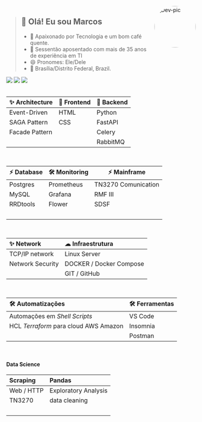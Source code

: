 <!--
<div style="display: inline_block"><br>
  <img align="right" alt="Dev-pic" style="border-radius: 50%; width: auto; height: 110px;" src="https://marquesfernandes.com/wp-content/uploads/2020/08/Servidor-e1597608701874-1536x568.jpg">
</div>
-->

<div style="display: inline_block"><br>
  <img align="right" alt="Dev-pic" style="border-radius: 50%; width: auto; height: 110px;" src="https://marquesfernandes.com/wp-content/uploads/2020/08/Servidor-e1597608701874-1536x568.jpg">
</div>

>## 👋 Olá! Eu sou Marcos
> - 💖 Apaixonado por Tecnologia e um bom café quente.
> - 👀 Sessentão aposentado com mais de 35 anos de experiência em TI
> - 😄 Pronomes: Ele/Dele
> -  📍  Brasília/Distrito Federal, Brazil.

 <!-- 
 Etiquetas para contato
 https://dev.to/envoy_/150-badges-for-github-pnk 
 -->
 <div> 
  <a href = "mailto:marcos.antonio.carvalho@gmail.com"><img src="https://img.shields.io/badge/-Gmail-%23333?style=for-the-badge&logo=gmail&logoColor=white" target="_blank"></a> 
  <a href="https://www.linkedin.com/in/marcos-antonio-carvalho-5673218a" target="_blank"><img src="https://img.shields.io/badge/-LinkedIn-%230077B5?style=for-the-badge&logo=linkedin&logoColor=white" target="_blank"></a> 
  <a href = "https://web.whatsapp.com/+5561981575525"><img src="https://img.shields.io/badge/WhatsApp-25D366?style=for-the-badge&logo=whatsapp&logoColor=white" target="_blank"></a>  
</div>

<br>

| ✨ Architecture  | 🚀 Frontend | 🚀 Backend 
| ---------------- | :----------- | :---------- 
| Event-Driven     | HTML         | Python      
| SAGA Pattern     | CSS          | FastAPI    
| Facade Pattern   |              | Celery              
|                  |              | RabbitMQ    
<br>

| ⚡ Database | 🛠️ Monitoring | ⚡ Mainframe 
| :---------- | :------------- | ------------ 
| Postgres    | Prometheus     | TN3270 Comunication
| MySQL       | Grafana        | RMF III
| RRDtools    | Flower         | SDSF           
|             |                |      
<br>

| ✨ Network      | ☁ Infraestrutura        
| :--------------- | :---------------------- 
| TCP/IP network   |  Linux Server           
| Network Security | DOCKER / Docker Compose 
                   | GIT / GitHub            
<br>

| 🛠️ Automatizações                     | 🛠️ Ferramentas 
| :------------------------------------ | :--------------- 
| Automações em *Shell Scripts*         | VS Code          
| HCL *Terraform* para cloud AWS Amazon | Insomnia         
|                                       | Postman          | 
<br>

#### Data Science
| Scraping   | Pandas
| :--------- | :-----------
| Web / HTTP | Exploratory Analysis
| TN3270     | data cleaning
|            |


<!--

### 🛠️ Ferramentas

<table>
  <tr>
    <td align="center" width="96">
      <a href="https://git-scm.com/">
        <img src=".github/img/git.svg" width="48" height="48" alt="Git" />
      </a>
      <span>Git</span>
    </td>
    <td align="center" width="96">
      <a href="https://github.com/mathrb22">
        <img src=".github/img/github.jpg" width="48" height="48" alt="GitHub" />
      </a>
      <span>GitHub</span>
    </td>
    <td align="center" width="96">
      <a href="https://code.visualstudio.com/">
        <img src=".github/img/vscode.svg" width="48" height="48" alt="VS Code" />
      </a>
      <span>VSCode</span>
    </td>
    <td align="center" width="96">
      <a href="https://www.postman.com/">
        <img src=".github/img/postman.png" width="48" height="48" alt="Postman" />
      </a>
      <span>Postman</span>
    </td>
    <td align="center" width="96">
      <a href="https://insomnia.rest/">
        <img src=".github/img/insomnia.jpg" width="48" height="48" alt="Insomnia" />
      </a>
      <span>Insomnia</span>
    </td>
  </tr>
</table>
















#### 🚀 Frontend
- HTML 
- CSS

#### 🚀 Backend
- TCL/Expect
- PHP Scripts
- NodeJS

#### ⚡ Database
- MySQL
- RRDtools

#### ☁ Infraestrutura / DevOps
- Servidores Linux  
- Docker containers / Docker Compose
- HCL *Terraform* para AWS Amazon
- Automações em *Shell Scripts*
- Rede TCP/IP - Segurança de rede

-->

<!--
**dev-carvalho/dev-carvalho** is a ✨ _special_ ✨ repository because its `README.md` (this file) appears on your GitHub profile.

Here are some ideas to get you started:

- 🔭 I’m currently working on ...
- 🌱 I’m currently learning ...
- 👯 I’m looking to collaborate on ...
- 🤔 I’m looking for help with ...
- 💬 Ask me about ...
- 📫 How to reach me: ...
- 😄 Pronouns: ...
- ⚡ Fun fact: ...
- 🌱 Estudando NodeJS e MongoDB
-->


